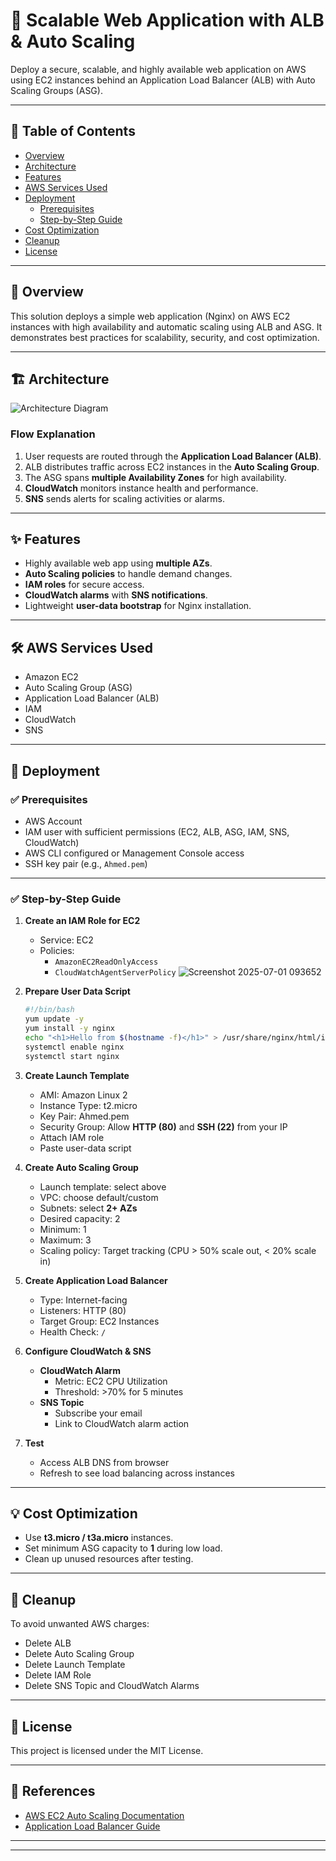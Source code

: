 # 🚀 Scalable Web Application with ALB & Auto Scaling

Deploy a secure, scalable, and highly available web application on AWS using EC2 instances behind an Application Load Balancer (ALB) with Auto Scaling Groups (ASG).

---

## 📝 Table of Contents

- [Overview](#overview)
- [Architecture](#architecture)
- [Features](#features)
- [AWS Services Used](#aws-services-used)
- [Deployment](#deployment)
  - [Prerequisites](#prerequisites)
  - [Step-by-Step Guide](#step-by-step-guide)
- [Cost Optimization](#cost-optimization)
- [Cleanup](#cleanup)
- [License](#license)

---

## 🔷 Overview

This solution deploys a simple web application (Nginx) on AWS EC2 instances with high availability and automatic scaling using ALB and ASG. It demonstrates best practices for scalability, security, and cost optimization.

---

## 🏗️ Architecture

![Architecture Diagram](link-to-your-diagram.png)

### **Flow Explanation**

1. User requests are routed through the **Application Load Balancer (ALB)**.
2. ALB distributes traffic across EC2 instances in the **Auto Scaling Group**.
3. The ASG spans **multiple Availability Zones** for high availability.
4. **CloudWatch** monitors instance health and performance.
5. **SNS** sends alerts for scaling activities or alarms.

---

## ✨ Features

- Highly available web app using **multiple AZs**.
- **Auto Scaling policies** to handle demand changes.
- **IAM roles** for secure access.
- **CloudWatch alarms** with **SNS notifications**.
- Lightweight **user-data bootstrap** for Nginx installation.

---

## 🛠️ AWS Services Used

- Amazon EC2
- Auto Scaling Group (ASG)
- Application Load Balancer (ALB)
- IAM
- CloudWatch
- SNS

---

## 🚀 Deployment

### ✅ Prerequisites

- AWS Account
- IAM user with sufficient permissions (EC2, ALB, ASG, IAM, SNS, CloudWatch)
- AWS CLI configured or Management Console access
- SSH key pair (e.g., `Ahmed.pem`)

---

### ✅ Step-by-Step Guide

1. **Create an IAM Role for EC2**
   - Service: EC2
   - Policies:
     - `AmazonEC2ReadOnlyAccess`
     - `CloudWatchAgentServerPolicy`
  ![Screenshot 2025-07-01 093652](https://github.com/user-attachments/assets/d672df8e-880a-4faa-976e-f765e86cc21e)


2. **Prepare User Data Script**

    ```bash
    #!/bin/bash
    yum update -y
    yum install -y nginx
    echo "<h1>Hello from $(hostname -f)</h1>" > /usr/share/nginx/html/index.html
    systemctl enable nginx
    systemctl start nginx
    ```

3. **Create Launch Template**
   - AMI: Amazon Linux 2
   - Instance Type: t2.micro
   - Key Pair: Ahmed.pem
   - Security Group: Allow **HTTP (80)** and **SSH (22)** from your IP
   - Attach IAM role
   - Paste user-data script

4. **Create Auto Scaling Group**
   - Launch template: select above
   - VPC: choose default/custom
   - Subnets: select **2+ AZs**
   - Desired capacity: 2  
   - Minimum: 1  
   - Maximum: 3  
   - Scaling policy: Target tracking (CPU > 50% scale out, < 20% scale in)

5. **Create Application Load Balancer**
   - Type: Internet-facing
   - Listeners: HTTP (80)
   - Target Group: EC2 Instances
   - Health Check: `/`

6. **Configure CloudWatch & SNS**
   - **CloudWatch Alarm**
     - Metric: EC2 CPU Utilization
     - Threshold: >70% for 5 minutes
   - **SNS Topic**
     - Subscribe your email
     - Link to CloudWatch alarm action

7. **Test**
   - Access ALB DNS from browser
   - Refresh to see load balancing across instances

---

## 💡 Cost Optimization

- Use **t3.micro / t3a.micro** instances.
- Set minimum ASG capacity to **1** during low load.
- Clean up unused resources after testing.

---

## 🧹 Cleanup

To avoid unwanted AWS charges:

- Delete ALB
- Delete Auto Scaling Group
- Delete Launch Template
- Delete IAM Role
- Delete SNS Topic and CloudWatch Alarms

---

## 📄 License

This project is licensed under the MIT License.

---

## 🔗 References

- [AWS EC2 Auto Scaling Documentation](https://docs.aws.amazon.com/autoscaling/ec2/userguide/what-is-amazon-ec2-auto-scaling.html)
- [Application Load Balancer Guide](https://docs.aws.amazon.com/elasticloadbalancing/latest/application/introduction.html)

---

---

